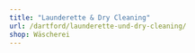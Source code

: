 ```yaml
---
title: "Launderette & Dry Cleaning"
url: /dartford/launderette-und-dry-cleaning/
shop: Wäscherei
---
```

